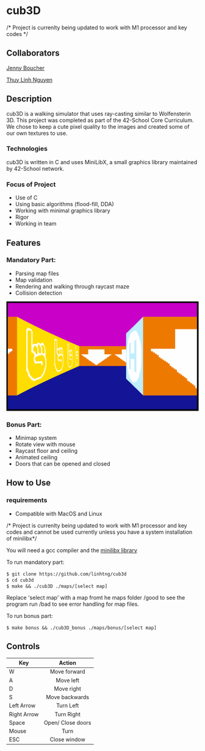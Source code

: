 
# cub3D

/* Project is currenlty being updated to work with M1 processor and key codes */

## Collaborators

[Jenny Boucher](https://github.com/jboucher154)

[Thuy Linh Nguyen](https://github.com/linhtng)

## Description

cub3D is a walking simulator that uses ray-casting similar to Wolfensterin 3D. This project was completed as part of the 42-School Core Curriculum. We chose to keep a cute pixel quality to the images and created some of our own textures to use.

### Technologies

cub3D is written in C and uses MiniLibX, a small graphics library maintained by 42-School network.

### Focus of Project

- Use of C
- Using basic algorithms (flood-fill, DDA)
- Working with minimal graphics library
- Rigor
- Working in team

## Features

### Mandatory Part:

- Parsing map files
- Map validation
- Rendering and walking through raycast maze
- Collision detection
  
![View of Mandatory Part](readme_images/mandatory_view.png)
### Bonus Part:

- Minimap system
- Rotate view with mouse
- Raycast floor and ceiling
- Animated ceiling
- Doors that can be opened and closed

## How to Use

### requirements
- Compatible with MacOS and Linux

/* Project is currenlty being updated to work with M1 processor and key codes and cannot be used currently unless you have a system installation of minilibx*/

You will need a gcc compiler and the [minilibx library](https://github.com/42Paris/minilibx-linux)
 
 To run mandatory part:
``` 
$ git clone https://github.com/linhtng/cub3d
$ cd cub3d
$ make && ./cub3D ./maps/[select map]
```
Replace 'select map'  with a map fromt he maps folder /good to see the program run /bad to see error handling for map files.

To run bonus part:

``` 
$ make bonus && ./cub3D_bonus ./maps/bonus/[select map]
```

## Controls

| __Key__        | __Action__   |
| -------------  |:-------------:|
| W              | Move forward |
| A       | Move left      |
| D  | Move right      |
| S  | Move backwards      |
| Left Arrow  | Turn Left      |
| Right Arrow  | Turn Right      |
| Space  | Open/ Close doors      |
| Mouse  | Turn      |
| ESC  | Close window      |
<br><br>
